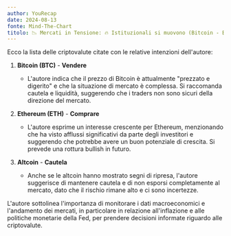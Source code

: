 ```yaml
---
author: YouRecap
date: 2024-08-13
fonte: Mind-The-Chart 
titolo: 📉 Mercati in Tensione: 🔥 Istituzionali si muovono (Bitcoin - Ethereum - Btc.d)
---
```


Ecco la lista delle criptovalute citate con le relative intenzioni dell'autore:

1. **Bitcoin (BTC)** - **Vendere**
   - L'autore indica che il prezzo di Bitcoin è attualmente "prezzato e digerito" e che la situazione di mercato è complessa. Si raccomanda cautela e liquidità, suggerendo che i traders non sono sicuri della direzione del mercato.

2. **Ethereum (ETH)** - **Comprare**
   - L'autore esprime un interesse crescente per Ethereum, menzionando che ha visto afflussi significativi da parte degli investitori e suggerendo che potrebbe avere un buon potenziale di crescita. Si prevede una rottura bullish in futuro.

3. **Altcoin** - **Cautela**
   - Anche se le altcoin hanno mostrato segni di ripresa, l'autore suggerisce di mantenere cautela e di non esporsi completamente al mercato, dato che il rischio rimane alto e ci sono incertezze.

L'autore sottolinea l'importanza di monitorare i dati macroeconomici e l'andamento dei mercati, in particolare in relazione all'inflazione e alle politiche monetarie della Fed, per prendere decisioni informate riguardo alle criptovalute.
